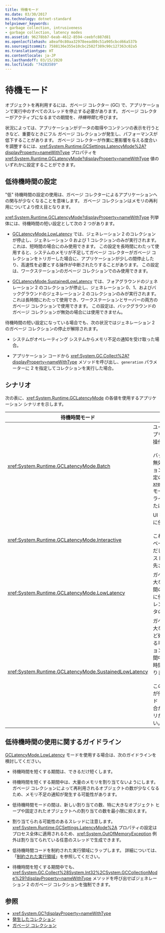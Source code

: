 ```yaml
---
title: 待機モード
ms.date: 03/30/2017
ms.technology: dotnet-standard
helpviewer_keywords:
- garbage collection, intrusiveness
- garbage collection, latency modes
ms.assetid: 96278bb7-6eab-4612-8594-ceebfc887d81
ms.openlocfilehash: a8eaf0c80aa32978eead80c51a905cbcd66a537b
ms.sourcegitcommit: 7588136e355e10cbc2582f389c90c127363c02a5
ms.translationtype: HT
ms.contentlocale: ja-JP
ms.lasthandoff: 03/15/2020
ms.locfileid: "74283589"
---
```

# <a name="latency-modes"></a>待機モード

オブジェクトを再利用するには、ガベージ コレクター (GC) で、アプリケーションで実行中のすべてのスレッドを停止する必要があります。 ガベージ コレクターがアクティブになるまでの期間を、*待機時間*と呼びます。

状況によっては、アプリケーションがデータの取得やコンテンツの表示を行うときなど、重要なときにフル ガベージ コレクションが発生し、パフォーマンスが低下することがあります。 ガベージ コレクターが作業に悪影響を与える度合いを調整するには、<xref:System.Runtime.GCSettings.LatencyMode%2A?displayProperty=nameWithType> プロパティを <xref:System.Runtime.GCLatencyMode?displayProperty=nameWithType> 値のいずれかに設定することができます。

## <a name="low-latency-settings"></a>低待機時間の設定

"低" 待機時間の設定の使用は、ガベージ コレクターによるアプリケーションへの関与が少なくなることを意味します。 ガベージ コレクションはメモリの再利用についてより控え目となります。

<xref:System.Runtime.GCLatencyMode?displayProperty=nameWithType> 列挙体には、待機時間の短い設定として次の 2 つがあります。

- [GCLatencyMode.LowLatency](xref:System.Runtime.GCLatencyMode.LowLatency) では、ジェネレーション 2 のコレクションが停止し、ジェネレーション 0 および 1 コレクションのみが実行されます。 これは、短時間の場合にのみ使用できます。 この設定を長時間にわたって使用すると、システムのメモリが不足してガベージ コレクターがガベージ コレクションをトリガーした場合に、アプリケーションが少しの間停止したり、高速性を必要とする操作が中断されたりすることがあります。 この設定は、ワークステーションのガベージ コレクションでのみ使用できます。

- [GCLatencyMode.SustainedLowLatency](xref:System.Runtime.GCLatencyMode.SustainedLowLatency) では、フォアグラウンドのジェネレーション 2 のコレクションが停止し、ジェネレーション 0、1、およびバックグラウンドのジェネレーション 2 のコレクションのみが実行されます。 これは長時間にわたって使用でき、ワークステーションとサーバーの両方のガベージ コレクションで使用できます。 この設定は、バックグラウンドのガベージ コレクションが無効の場合には使用できません。

待機時間の短い設定になっている場合でも、次の状況ではジェネレーション 2 のガベージ コレクションの停止が解除されます。

- システムがオペレーティング システムからメモリ不足の通知を受け取った場合。

- アプリケーション コードから <xref:System.GC.Collect%2A?displayProperty=nameWithType> メソッドを呼び出し、`generation` パラメーターに 2 を指定してコレクションを実行した場合。

## <a name="scenarios"></a>シナリオ

次の表に、<xref:System.Runtime.GCLatencyMode> の各値を使用するアプリケーション シナリオを示します。

|待機時間モード|アプリケーション シナリオ|
|------------------|---------------------------|
|<xref:System.Runtime.GCLatencyMode.Batch>|ユーザー インターフェイス (UI) 操作のないアプリケーションの場合、またはサーバー側の操作の場合に使用します。<br /><br />バックグラウンドのガベージ コレクションが無効にされている場合、これがワークステーションとサーバーのガベージ コレクションの既定のモードとなります。 また、<xref:System.Runtime.GCLatencyMode.Batch> モードにより [gcConcurrent](../../framework/configure-apps/file-schema/runtime/gcconcurrent-element.md) 設定がオーバーライドされます。つまり、バックグラウンドまたは同時実行コレクションが阻止されます。|
|<xref:System.Runtime.GCLatencyMode.Interactive>|UI を持つほとんどのアプリケーションの場合に使用します。<br /><br />これは、ワークステーションとサーバーのガベージ コレクションの既定のモードです。 ただし、アプリがホストされている場合は、ホスト プロセスのガベージ コレクター設定が優先されます。|
|<xref:System.Runtime.GCLatencyMode.LowLatency>|ガベージ コレクターからの割り込みにより重大な影響を受け、高速性を必要とする、短期間の操作を実行するアプリケーションの場合に使用します。 たとえば、アニメーションのレンダリングを行うアプリケーションやデータの取得機能などがあります。|
|<xref:System.Runtime.GCLatencyMode.SustainedLowLatency>|ガベージ コレクターからの割り込みにより重大な影響を受け、高速性を必要とする、さほど処理時間を必要としないものの長時間になる可能性のある操作を実行するアプリケーションの場合に使用します。 たとえば、取引時間中に市場データの変化に応じて迅速な応答時間を必要とするアプリケーションなどがあります。<br /><br />このモードでは、マネージド ヒープのサイズが他のモードより大きくなります。 マネージド ヒープは最適化されないため、断片化の割合が高くなる可能性があります。 十分なメモリが使用可能であることを確認してください。|

## <a name="guidelines-for-using-low-latency"></a>低待機時間の使用に関するガイドライン

[GCLatencyMode.LowLatency](xref:System.Runtime.GCLatencyMode.LowLatency) モードを使用する場合は、次のガイドラインを検討してください。

- 待機時間を短くする期間は、できるだけ短くします。

- 待機時間を短くする期間中は、大量のメモリを割り当てないようにします。 ガベージ コレクションによって再利用されるオブジェクトの数が少なくなるため、メモリ不足の通知が発生する可能性があります。

- 低待機時間モードの間は、新しい割り当ての数、特に大きなオブジェクト ヒープや固定されたオブジェクトへの割り当ての数を最小限に抑えます。

- 割り当てられる可能性のあるスレッドに注意します。 <xref:System.Runtime.GCSettings.LatencyMode%2A> プロパティの設定はプロセス全体に適用されるため、<xref:System.OutOfMemoryException> 例外は割り当てられている任意のスレッドで生成できます。

- 低待機時間コードを制約された実行領域にラップします。 詳細については、「[制約された実行領域](../../../docs/framework/performance/constrained-execution-regions.md)」を参照してください。

- 待機時間を短くする期間中でも、<xref:System.GC.Collect%28System.Int32%2CSystem.GCCollectionMode%29?displayProperty=nameWithType> メソッドを呼び出せばジェネレーション 2 のガベージ コレクションを強制できます。

## <a name="see-also"></a>参照

- <xref:System.GC?displayProperty=nameWithType>
- [発生したコレクション](../../../docs/standard/garbage-collection/induced.md)
- [ガベージ コレクション](../../../docs/standard/garbage-collection/index.md)
